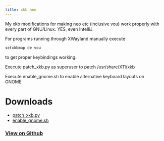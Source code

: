 ```yaml
---
title: xkb neo
---
```


My xkb modifications for making neo etc (inclusive vou) work properly with every part of GNU/Linux. YES, even IntelliJ.

For programs running through XWayland manually execute

~~~bash
setxkbmap de vou
~~~

to get proper keybindings working.

Execute patch_xkb.py as superuser to patch /usr/share/X11/xkb

Execute enable_gnome.sh to enable alternative keyboard layouts on GNOME

# Downloads

- <a href="https://github.com/Surferlul/xkb_neo/releases/download/v1.1.0/patch_xkb.py">patch_xkb.py</a>
- <a href="https://github.com/Surferlul/xkb_neo/releases/download/v1.1.0/enable_gnome.sh">enable_gnome.sh</a>

### [View on Github](https://github.com/Surferlul/xkb_neo)

